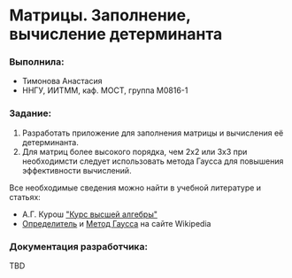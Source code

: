 ﻿# Матрицы. Заполнение, вычисление детерминанта

### Выполнила:

 - Тимонова Анастасия
 - ННГУ, ИИТММ, каф. МОСТ, группа М0816-1
  
### Задание:
1. Разработать приложение для заполнения матрицы и вычисления её детерминанта.
2. Для матриц более высокого порядка, чем 2х2 или 3х3 при необходимсти следует использовать метода Гаусса для повышения эффективности вычислений.

Все необходимые сведения можно найти в учебной литературе и статьях:
 - А.Г. Курош ["Курс высшей алгебры"](vilenin.narod.ru/Mm/Books/65/book65_1.pdf)
 - [Определитель](https://ru.wikipedia.org/wiki/%D0%9E%D0%BF%D1%80%D0%B5%D0%B4%D0%B5%D0%BB%D0%B8%D1%82%D0%B5%D0%BB%D1%8C) и [Метод Гаусса](https://ru.wikipedia.org/wiki/%D0%9C%D0%B5%D1%82%D0%BE%D0%B4_%D0%93%D0%B0%D1%83%D1%81%D1%81%D0%B0) на сайте Wikipedia

### Документация разработчика:

TBD
